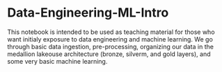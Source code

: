 # Data-Engineering-ML-Intro

This notebook is intended to be used as teaching material for those who want initialy exposure to data engineering and machine learning. 
We go through basic data ingestion, pre-processing, organizing our data in the medallion lakeouse architecture (bronze, silverm, and gold layers), 
and some very basic machine learning.
